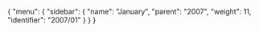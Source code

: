 {
  "menu": {
    "sidebar": {
      "name": "January",
      "parent": "2007",
      "weight": 11,
      "identifier": "2007/01"
    }
  }
}
